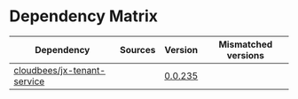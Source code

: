 # Dependency Matrix

Dependency | Sources | Version | Mismatched versions
---------- | ------- | ------- | -------------------
[cloudbees/jx-tenant-service](https://github.com/cloudbees/jx-tenant-service) |  | [0.0.235](https://github.com/cloudbees/jx-tenant-service/releases/tag/v0.0.235) | 
